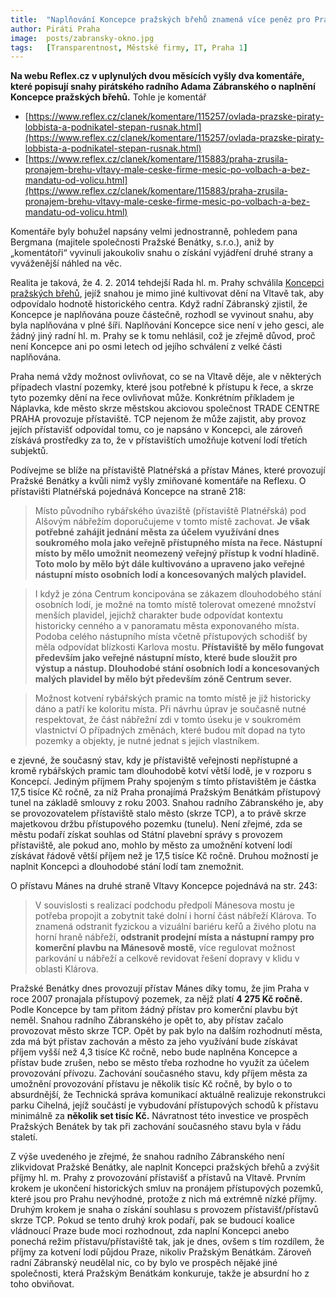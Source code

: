 ```yaml
---
title:  "Naplňování Koncepce pražských břehů znamená více peněz pro Prahu a její centrum"
author: Piráti Praha
image:  posts/zabransky-okno.jpg
tags:   [Transparentnost, Městské firmy, IT, Praha 1]
---
```


**Na webu Reflex.cz v uplynulých dvou měsících vyšly dva komentáře, které popisují snahy pirátského radního Adama Zábranského o naplnění Koncepce pražských břehů.** Tohle je komentář 

* [https://www.reflex.cz/clanek/komentare/115257/ovlada-prazske-piraty-lobbista-a-podnikatel-stepan-rusnak.html](https://www.reflex.cz/clanek/komentare/115257/ovlada-prazske-piraty-lobbista-a-podnikatel-stepan-rusnak.html)
* [https://www.reflex.cz/clanek/komentare/115883/praha-zrusila-pronajem-brehu-vltavy-male-ceske-firme-mesic-po-volbach-a-bez-mandatu-od-volicu.html](https://www.reflex.cz/clanek/komentare/115883/praha-zrusila-pronajem-brehu-vltavy-male-ceske-firme-mesic-po-volbach-a-bez-mandatu-od-volicu.html)

Komentáře byly bohužel napsány velmi jednostranně, pohledem pana Bergmana (majitele společnosti Pražské Benátky, s.r.o.), aniž by „komentátoři“ vyvinuli jakoukoliv snahu o získání vyjádření druhé strany a vyváženější náhled na věc.

Realita je taková, že 4. 2. 2014 tehdejší Rada hl. m. Prahy schválila [Koncepci pražských břehů](https://iprpraha.cz/uploads/assets/KONCEPCE%20PRAZSKYCH%20BEHU_150dpi_KVP-IPR_150116.pdf), jejíž snahou je mimo jiné kultivovat dění na Vltavě tak, aby odpovídalo hodnotě historického centra. Když radní Zábranský zjistil, že Koncepce je naplňována pouze částečně, rozhodl se vyvinout snahu, aby byla naplňována v plné šíři. Naplňování Koncepce sice není v jeho gesci, ale žádný jiný radní hl. m. Prahy se k tomu nehlásil, což je zřejmě důvod, proč není Koncepce ani po osmi letech od jejího schválení z velké části naplňována.

Praha nemá vždy možnost ovlivňovat, co se na Vltavě děje, ale v některých případech vlastní pozemky, které jsou potřebné k přístupu k řece, a skrze tyto pozemky dění na řece ovlivňovat může. Konkrétním příkladem je Náplavka, kde město skrze městskou akciovou společnost TRADE CENTRE PRAHA provozuje přístaviště. TCP nejenom že může zajistit, aby provoz jejích přístavišť odpovídal tomu, co je napsáno v Koncepci, ale zároveň získává prostředky za to, že v přístavištích umožňuje kotvení lodí třetích subjektů.

Podívejme se blíže na přístaviště Platnéřská a přístav Mánes, které provozují Pražské Benátky a kvůli nimž vyšly zmiňované komentáře na Reflexu. O přístavišti Platnéřská pojednává Koncepce na straně 218:

> Místo původního rybářského úvaziště (přístaviště Platnéřská) pod Alšovým nábřežím doporučujeme v tomto místě zachovat. **Je však potřebné zahájit jednání města za účelem využívání dnes soukromého mola jako veřejně přístupného místa na řece. Nástupní místo by mělo umožnit neomezený veřejný přístup k vodní hladině. Toto molo by mělo být dále kultivováno a  upraveno jako veřejné nástupní místo osobních lodí a koncesovaných malých plavidel.**

> I když je zóna Centrum koncipována se zákazem dlouhodobého stání osobních lodí, je možné na tomto místě tolerovat omezené množství menších plavidel, jejichž charakter bude odpovídat kontextu historicky cenného a v panoramatu města exponovaného místa. Podoba celého nástupního místa včetně přístupových schodišť by měla odpovídat blízkosti Karlova mostu. **Přístaviště by mělo fungovat především jako veřejné nástupní místo, které bude sloužit pro výstup a nástup. Dlouhodobé stání osobních lodí a koncesovaných malých plavidel by mělo být především zóně Centrum sever.**

> Možnost kotvení rybářských pramic na tomto místě je již historicky dáno a patří ke koloritu místa. Při návrhu úprav je současně nutné respektovat, že část nábřežní zdi v tomto úseku je v soukromém vlastnictví O případných změnách, které budou mít dopad na tyto pozemky a objekty, je nutné jednat s jejich vlastníkem.

e zjevné, že současný stav, kdy je přístaviště veřejnosti nepřístupné a kromě rybářských pramic tam dlouhodobě kotví větší lodě, je v rozporu s Koncepcí. Jediným příjmem Prahy spojeným s tímto přístavištěm je částka 17,5 tisíce Kč ročně, za níž Praha pronajímá Pražským Benátkám přístupový tunel na základě smlouvy z roku 2003. Snahou radního Zábranského je, aby se provozovatelem přístaviště stalo město (skrze TCP), a to právě skrze majetkovou držbu přístupového pozemku (tunelu). Není zřejmé, zda se městu podaří získat souhlas od Státní plavební správy s provozem přístaviště, ale pokud ano, mohlo by město za umožnění kotvení lodí získávat řádově větší příjem než je 17,5 tisíce Kč ročně. Druhou možností je naplnit Koncepci a dlouhodobé stání lodí tam znemožnit.

O přístavu Mánes na druhé straně Vltavy Koncepce pojednává na str. 243:

> V souvislosti s realizací podchodu předpolí Mánesova mostu je potřeba propojit a zobytnit také dolní i horní část nábřeží Klárova. To znamená odstranit fyzickou a vizuální bariéru keřů a živého plotu na horní hraně nábřeží, **odstranit prodejní místa a nástupní rampy pro komerční plavbu na Mánesově mostě**, více regulovat možnost parkování u nábřeží a celkově revidovat řešení dopravy v klidu v oblasti Klárova.

Pražské Benátky dnes provozují přístav Mánes díky tomu, že jim Praha v roce 2007 pronajala přístupový pozemek, za nějž platí **4 275 Kč ročně.** Podle Koncepce by tam přitom žádný přístav pro komerční plavbu být neměl. Snahou radního Zábranského je opět to, aby přístav začalo provozovat město skrze TCP. Opět by pak bylo na dalším rozhodnutí města, zda má být přístav zachován a město za jeho využívání bude získávat příjem vyšší než 4,3 tisíce Kč ročně, nebo bude naplněna Koncepce a přístav bude zrušen, nebo se město třeba rozhodne ho využít za účelem provozování přívozu. Zachování současného stavu, kdy příjem města za umožnění provozování přístavu je několik tisíc Kč ročně, by bylo o to absurdnější, že Technická správa komunikací aktuálně realizuje rekonstrukci parku Cihelná, jejíž součástí je vybudování přístupových schodů k přístavu minimálně za **několik set tisíc Kč.** Návratnost této investice ve prospěch Pražských Benátek by tak při zachování současného stavu byla v řádu staletí.

Z výše uvedeného je zřejmé, že snahou radního Zábranského není zlikvidovat Pražské Benátky, ale naplnit Koncepci pražských břehů a zvýšit příjmy hl. m. Prahy z provozování přístavišť a přístavů na Vltavě. Prvním krokem je ukončení historických smluv na pronájem přístupových pozemků, které jsou pro Prahu nevýhodné, protože z nich má extrémně nízké příjmy. Druhým krokem je snaha o získání souhlasu s provozem přístavišť/přístavů skrze TCP. Pokud se tento druhý krok podaří, pak se budoucí koalice vládnoucí Praze bude moci rozhodnout, zda naplní Koncepci anebo ponechá režim přístavu/přístaviště tak, jak je dnes, ovšem s tím rozdílem, že příjmy za kotvení lodí půjdou Praze, nikoliv Pražským Benátkám. Zároveň radní Zábranský neudělal nic, co by bylo ve prospěch nějaké jiné společnosti, která Pražským Benátkám konkuruje, takže je absurdní ho z toho obviňovat.

